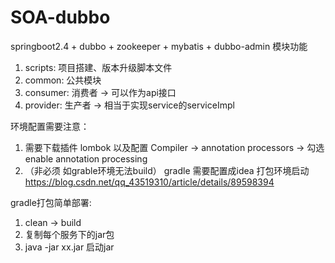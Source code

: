 # SOA-dubbo
springboot2.4 + dubbo + zookeeper + mybatis + dubbo-admin
模块功能
1. scripts: 项目搭建、版本升级脚本文件
2. common: 公共模块
3. consumer: 消费者 -> 可以作为api接口
4. provider: 生产者 -> 相当于实现service的serviceImpl

环境配置需要注意：
1. 需要下载插件 lombok 以及配置 Compiler -> annotation processors -> 勾选 enable annotation processing
2. （非必须 如grable环境无法build） gradle 需要配置成idea 打包环境启动 https://blog.csdn.net/qq_43519310/article/details/89598394

gradle打包简单部署:
1. clean -> build 
2. 复制每个服务下的jar包 
3. java -jar xx.jar 启动jar 